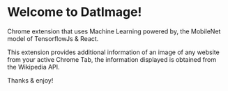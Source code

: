 # Welcome to DatImage!

Chrome extension that uses Machine Learning powered by, the MobileNet model of TensorflowJs & React. 

This extension provides additional information of an image of any website from your active Chrome Tab, the information displayed is obtained from the Wikipedia API.

Thanks & enjoy!
